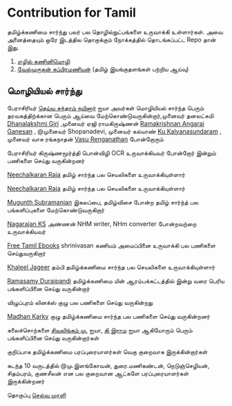 # Contribution for Tamil
தமிழ்க்கணிமை சார்ந்து பலர் பல தொழில்நுட்பங்களை உருவாக்கி உள்ளார்கள். அவை அனைத்தையும் ஒரே இடத்தில தொகுக்கும் நோக்கத்தில் தொடங்கப்பட்ட Repo தான் இது.

 1. [எழில் கணினிமொழி](https://www.facebook.com/ezhillang)
 2. [வேல்முருகன் சுப்பிரமணியன்](https://www.facebook.com/henavel) (தமிழ் இயங்குதளங்கள் பற்றிய ஆய்வு)

## மொழியியல் சார்ந்து

பேராசிரியர் [தெய்வ சுந்தரம் நயினார்](https://www.facebook.com/deivasundaram.nainar?__cft__[0]=AZUHxZNmkTs5mADYX8z2e4pmO1Jt1SgCBoMg8R3_FNGC9J0Oyas1xgpLHSi0LGzmiNGf5jJfRHuqWnhNH7O86kr7ukUEYpXPUA46arUsfv9cxgWSKYAxDnP71eTVbmYj6kkCQCK8m0DYi56c175NCSeU&__tn__=-]K-R) ஐயா அவர்கள் மொழியியல் சார்ந்த பெரும் தரவகத்திற்க்கான பெரும் ஆய்வை மேற்கொண்டுவருகின்றார்,முனைவர் தனலட்சுமி [Dhanalakshmi Giri](https://www.facebook.com/dhanalakshmi.giri.1?__cft__[0]=AZUHxZNmkTs5mADYX8z2e4pmO1Jt1SgCBoMg8R3_FNGC9J0Oyas1xgpLHSi0LGzmiNGf5jJfRHuqWnhNH7O86kr7ukUEYpXPUA46arUsfv9cxgWSKYAxDnP71eTVbmYj6kkCQCK8m0DYi56c175NCSeU&__tn__=-]K-R) ,முனைவர் ஏஜி ராமகிருஷ்ணன் [Ramakrishnan Angarai Ganesan](https://www.facebook.com/ramakrishnan.angaraiganesan?__cft__[0]=AZUHxZNmkTs5mADYX8z2e4pmO1Jt1SgCBoMg8R3_FNGC9J0Oyas1xgpLHSi0LGzmiNGf5jJfRHuqWnhNH7O86kr7ukUEYpXPUA46arUsfv9cxgWSKYAxDnP71eTVbmYj6kkCQCK8m0DYi56c175NCSeU&__tn__=-]K-R) , @முனைவர் Shopanadevi, முனைவர் கல்யாண் [Ku Kalyanasundaram](https://www.facebook.com/ku.kalyanasundaram?__cft__[0]=AZUHxZNmkTs5mADYX8z2e4pmO1Jt1SgCBoMg8R3_FNGC9J0Oyas1xgpLHSi0LGzmiNGf5jJfRHuqWnhNH7O86kr7ukUEYpXPUA46arUsfv9cxgWSKYAxDnP71eTVbmYj6kkCQCK8m0DYi56c175NCSeU&__tn__=-]K-R) , முனைவர் வாசு ரங்கநாதன் [Vasu Renganathan](https://www.facebook.com/vasu.renganathan?__cft__[0]=AZUHxZNmkTs5mADYX8z2e4pmO1Jt1SgCBoMg8R3_FNGC9J0Oyas1xgpLHSi0LGzmiNGf5jJfRHuqWnhNH7O86kr7ukUEYpXPUA46arUsfv9cxgWSKYAxDnP71eTVbmYj6kkCQCK8m0DYi56c175NCSeU&__tn__=-]K-R) போன்றோரும்

பேராசிரியர் கிருஷ்ணமூர்த்தி பொன்விழி OCR உருவாக்கியவர் போன்றோர் இன்றும் பணிகளை செய்து வருகின்றனர்

[Neechalkaran Raja](https://www.facebook.com/neechalkaran?__cft__[0]=AZUHxZNmkTs5mADYX8z2e4pmO1Jt1SgCBoMg8R3_FNGC9J0Oyas1xgpLHSi0LGzmiNGf5jJfRHuqWnhNH7O86kr7ukUEYpXPUA46arUsfv9cxgWSKYAxDnP71eTVbmYj6kkCQCK8m0DYi56c175NCSeU&__tn__=-]K-R) தமிழ் சார்ந்த பல செயலிகளை உருவாக்கியுள்ளார்

[Neechalkaran Raja](https://www.facebook.com/neechalkaran?__cft__[0]=AZUHxZNmkTs5mADYX8z2e4pmO1Jt1SgCBoMg8R3_FNGC9J0Oyas1xgpLHSi0LGzmiNGf5jJfRHuqWnhNH7O86kr7ukUEYpXPUA46arUsfv9cxgWSKYAxDnP71eTVbmYj6kkCQCK8m0DYi56c175NCSeU&__tn__=-]K-R) தமிழ் சார்ந்த பல செயலிகளை உருவாக்கியுள்ளார்

[Mugunth Subramanian](https://www.facebook.com/mugunth.subramanian?__cft__[0]=AZUHxZNmkTs5mADYX8z2e4pmO1Jt1SgCBoMg8R3_FNGC9J0Oyas1xgpLHSi0LGzmiNGf5jJfRHuqWnhNH7O86kr7ukUEYpXPUA46arUsfv9cxgWSKYAxDnP71eTVbmYj6kkCQCK8m0DYi56c175NCSeU&__tn__=-]K-R) இகலப்பை, தமிழ்விசை போன்ற தமிழ் சார்ந்த் பல பங்களிப்புகளை மேற்கொண்டுவருகிறார்

[Nagarajan KS](https://www.facebook.com/mrnags?__cft__[0]=AZUHxZNmkTs5mADYX8z2e4pmO1Jt1SgCBoMg8R3_FNGC9J0Oyas1xgpLHSi0LGzmiNGf5jJfRHuqWnhNH7O86kr7ukUEYpXPUA46arUsfv9cxgWSKYAxDnP71eTVbmYj6kkCQCK8m0DYi56c175NCSeU&__tn__=-]K-R) அண்ணன் NHM writer, NHm converter போன்றவற்றை உருவாக்கியவர்

[Free Tamil Ebooks](https://www.facebook.com/FreeTamilEbooks/?__cft__[0]=AZUHxZNmkTs5mADYX8z2e4pmO1Jt1SgCBoMg8R3_FNGC9J0Oyas1xgpLHSi0LGzmiNGf5jJfRHuqWnhNH7O86kr7ukUEYpXPUA46arUsfv9cxgWSKYAxDnP71eTVbmYj6kkCQCK8m0DYi56c175NCSeU&__tn__=kK-R) shrinivasan கணியம் அமைப்பினை உருவாக்கி பல பணிகளை செய்துவருகிறார்

[Khaleel Jageer](https://www.facebook.com/syed.khaleel1?__cft__[0]=AZUHxZNmkTs5mADYX8z2e4pmO1Jt1SgCBoMg8R3_FNGC9J0Oyas1xgpLHSi0LGzmiNGf5jJfRHuqWnhNH7O86kr7ukUEYpXPUA46arUsfv9cxgWSKYAxDnP71eTVbmYj6kkCQCK8m0DYi56c175NCSeU&__tn__=-]K-R) தம்பி தமிழ்க்கணிமை சார்ந்த பல செயலிகளை உருவாக்கியுள்ளார்

[Ramasamy Duraipandi](https://www.facebook.com/profile.php?id=100001035140284&__cft__[0]=AZUHxZNmkTs5mADYX8z2e4pmO1Jt1SgCBoMg8R3_FNGC9J0Oyas1xgpLHSi0LGzmiNGf5jJfRHuqWnhNH7O86kr7ukUEYpXPUA46arUsfv9cxgWSKYAxDnP71eTVbmYj6kkCQCK8m0DYi56c175NCSeU&__tn__=-]K-R) தமிழ்க்கணிமை யின் ஆரம்பக்கட்டத்தில் இன்று வரை பெரிய பங்களிப்பினை செய்து வருகின்றார்

விழுப்புரம் லினக்ஸ் குழு பல பணிகளை செய்து வருகின்றது

[Madhan Karky](https://www.facebook.com/Madhankarky?__cft__[0]=AZUHxZNmkTs5mADYX8z2e4pmO1Jt1SgCBoMg8R3_FNGC9J0Oyas1xgpLHSi0LGzmiNGf5jJfRHuqWnhNH7O86kr7ukUEYpXPUA46arUsfv9cxgWSKYAxDnP71eTVbmYj6kkCQCK8m0DYi56c175NCSeU&__tn__=-]K-R) குழு தமிழ்க்கணிமை சார்ந்த பல பணிகளை செய்து வருகின்றனர்

கலைச்சொற்களை [சிவலிங்கம் மு.](https://www.facebook.com/musivalingam?__cft__[0]=AZUHxZNmkTs5mADYX8z2e4pmO1Jt1SgCBoMg8R3_FNGC9J0Oyas1xgpLHSi0LGzmiNGf5jJfRHuqWnhNH7O86kr7ukUEYpXPUA46arUsfv9cxgWSKYAxDnP71eTVbmYj6kkCQCK8m0DYi56c175NCSeU&__tn__=-]K-R) ஐயா, [கி இராம](https://www.facebook.com/krishnan.ramasamy.31?__cft__[0]=AZUHxZNmkTs5mADYX8z2e4pmO1Jt1SgCBoMg8R3_FNGC9J0Oyas1xgpLHSi0LGzmiNGf5jJfRHuqWnhNH7O86kr7ukUEYpXPUA46arUsfv9cxgWSKYAxDnP71eTVbmYj6kkCQCK8m0DYi56c175NCSeU&__tn__=-]K-R) ஐயா ஆகியோரும் பெரும் பங்களிப்பினை செய்து வருகின்றார்கள்

குறிப்பாக தமிழ்க்கணிமை பரப்புரையாளர்கள் வெகு குறைவாக இருக்கின்றார்கள்

கடந்த 10 வருடத்தில் @மு.இளங்கோவன், துரை.மணிகண்டன், நெடுஞ்செழியன், சிதம்பரம், குணசீலன் என பல குறைவான ஆட்களே பரப்புரையாளர்கள் இருக்கின்றனர்

தொகுப்பு [செல்வ முரளி](%E0%AE%A4%E0%AF%8A%E0%AE%95%E0%AF%81%E0%AE%AA%E0%AF%8D%E0%AE%AA%E0%AF%81%20%5BMurali%5D%20%28https://www.facebook.com/selva.murali%29)

